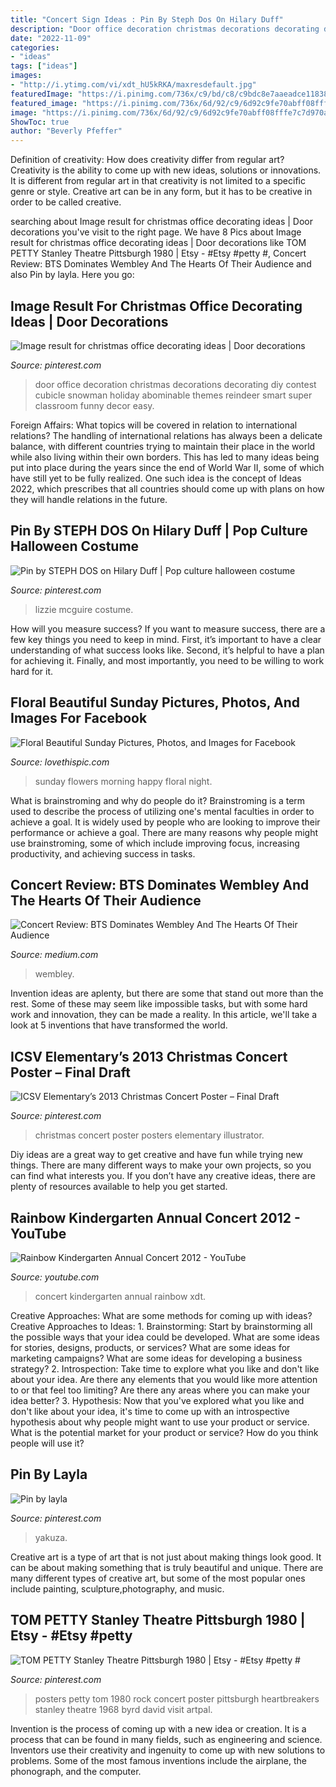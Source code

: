 ```yaml
---
title: "Concert Sign Ideas : Pin By Steph Dos On Hilary Duff"
description: "Door office decoration christmas decorations decorating diy contest cubicle snowman holiday abominable themes reindeer smart super classroom funny decor easy"
date: "2022-11-09"
categories:
- "ideas"
tags: ["ideas"]
images:
- "http://i.ytimg.com/vi/xdt_hU5kRKA/maxresdefault.jpg"
featuredImage: "https://i.pinimg.com/736x/c9/bd/c8/c9bdc8e7aaeadce1183878667232732b.jpg"
featured_image: "https://i.pinimg.com/736x/6d/92/c9/6d92c9fe70abff08fffe7c7d970a3e6c.jpg"
image: "https://i.pinimg.com/736x/6d/92/c9/6d92c9fe70abff08fffe7c7d970a3e6c.jpg"
ShowToc: true
author: "Beverly Pfeffer"
---
```



Definition of creativity: How does creativity differ from regular art?
Creativity is the ability to come up with new ideas, solutions or innovations. It is different from regular art in that creativity is not limited to a specific genre or style. Creative art can be in any form, but it has to be creative in order to be called creative.

	

		
searching about Image result for christmas office decorating ideas | Door decorations you've visit to the right page. We have 8 Pics about Image result for christmas office decorating ideas | Door decorations like TOM PETTY Stanley Theatre Pittsburgh 1980 | Etsy - #Etsy #petty #, Concert Review: BTS Dominates Wembley And The Hearts Of Their Audience and also Pin by layla. Here you go:
		
    
## Image Result For Christmas Office Decorating Ideas | Door Decorations

<img loading=lazy src="https://i.pinimg.com/736x/c9/bd/c8/c9bdc8e7aaeadce1183878667232732b.jpg" onerror="this.onerror=null;this.src='https://tse2.mm.bing.net/th?id=OIP.a7uGJziGX-1ZnOwukbcTfwHaJ3&amp;pid=15.1';" alt="Image result for christmas office decorating ideas | Door decorations">

_Source: pinterest.com_

>door office decoration christmas decorations decorating diy contest cubicle snowman holiday abominable themes reindeer smart super classroom funny decor easy. 

	

Foreign Affairs: What topics will be covered in relation to international relations?
The handling of international relations has always been a delicate balance, with different countries trying to maintain their place in the world while also living within their own borders. This has led to many ideas being put into place during the years since the end of World War II, some of which have still yet to be fully realized. One such idea is the concept of Ideas 2022, which prescribes that all countries should come up with plans on how they will handle relations in the future.

    
## Pin By STEPH DOS On Hilary Duff | Pop Culture Halloween Costume

<img loading=lazy src="https://i.pinimg.com/736x/e1/33/82/e13382261ff5ed2f4a6c9ae3a2df2f11.jpg" onerror="this.onerror=null;this.src='https://tse1.mm.bing.net/th?id=OIP.3WD4HH_7JsCV-R-w1FaWewHaLW&amp;pid=15.1';" alt="Pin by STEPH DOS on Hilary Duff | Pop culture halloween costume">

_Source: pinterest.com_

>lizzie mcguire costume. 

	

How will you measure success?
If you want to measure success, there are a few key things you need to keep in mind. First, it’s important to have a clear understanding of what success looks like. Second, it’s helpful to have a plan for achieving it. Finally, and most importantly, you need to be willing to work hard for it.

    
## Floral Beautiful Sunday Pictures, Photos, And Images For Facebook

<img loading=lazy src="http://www.lovethispic.com/uploaded_images/339384-Floral-Beautiful-Sunday.jpg" onerror="this.onerror=null;this.src='https://tse1.mm.bing.net/th?id=OIP.43OrEjIa3P5ud6CF9VEEegHaKS&amp;pid=15.1';" alt="Floral Beautiful Sunday Pictures, Photos, and Images for Facebook">

_Source: lovethispic.com_

>sunday flowers morning happy floral night. 

	

What is brainstroming and why do people do it?
Brainstroming is a term used to describe the process of utilizing one's mental faculties in order to achieve a goal. It is widely used by people who are looking to improve their performance or achieve a goal. There are many reasons why people might use brainstroming, some of which include improving focus, increasing productivity, and achieving success in tasks.

    
## Concert Review: BTS Dominates Wembley And The Hearts Of Their Audience

<img loading=lazy src="https://miro.medium.com/max/920/1*Y5FoQiIPhu3lYcGb2OKXRA.jpeg" onerror="this.onerror=null;this.src='https://tse3.mm.bing.net/th?id=OIP.gzOVna8T0f-jnsEIyMQvFAHaEy&amp;pid=15.1';" alt="Concert Review: BTS Dominates Wembley And The Hearts Of Their Audience">

_Source: medium.com_

>wembley. 

	

Invention ideas are aplenty, but there are some that stand out more than the rest. Some of these may seem like impossible tasks, but with some hard work and innovation, they can be made a reality. In this article, we'll take a look at 5 inventions that have transformed the world.

    
## ICSV Elementary’s 2013 Christmas Concert Poster – Final Draft

<img loading=lazy src="https://i.pinimg.com/736x/2c/87/37/2c8737e89d3cfbfc9c9b2587db2318cb--brochure-design-adobe-illustrator.jpg" onerror="this.onerror=null;this.src='https://tse2.mm.bing.net/th?id=OIP.XJcSoqVWnV2YWUvBb_t51AHaKe&amp;pid=15.1';" alt="ICSV Elementary’s 2013 Christmas Concert Poster – Final Draft">

_Source: pinterest.com_

>christmas concert poster posters elementary illustrator. 

	

Diy ideas are a great way to get creative and have fun while trying new things. There are many different ways to make your own projects, so you can find what interests you. If you don’t have any creative ideas, there are plenty of resources available to help you get started.

    
## Rainbow Kindergarten Annual Concert 2012 - YouTube

<img loading=lazy src="http://i.ytimg.com/vi/xdt_hU5kRKA/maxresdefault.jpg" onerror="this.onerror=null;this.src='https://tse1.mm.bing.net/th?id=OIP.JSioqj1S-jVAy45fN4KLXwHaEK&amp;pid=15.1';" alt="Rainbow Kindergarten Annual Concert 2012 - YouTube">

_Source: youtube.com_

>concert kindergarten annual rainbow xdt. 

	

Creative Approaches: What are some methods for coming up with ideas?
Creative Approaches to Ideas: 1. Brainstorming: Start by brainstorming all the possible ways that your idea could be developed. What are some ideas for stories, designs, products, or services? What are some ideas for marketing campaigns? What are some ideas for developing a business strategy? 2. Introspection: Take time to explore what you like and don't like about your idea. Are there any elements that you would like more attention to or that feel too limiting? Are there any areas where you can make your idea better? 3. Hypothesis: Now that you've explored what you like and don't like about your idea, it's time to come up with an introspective hypothesis about why people might want to use your product or service. What is the potential market for your product or service? How do you think people will use it? 
    
## Pin By Layla

<img loading=lazy src="https://i.pinimg.com/736x/29/40/eb/2940eb872f389507e00f7d44598d248b.jpg" onerror="this.onerror=null;this.src='https://tse4.mm.bing.net/th?id=OIP._ofhHaGUZewD_gAs2n7McwHaHI&amp;pid=15.1';" alt="Pin by layla">

_Source: pinterest.com_

>yakuza. 

	

Creative art is a type of art that is not just about making things look good. It can be about making something that is truly beautiful and unique. There are many different types of creative art, but some of the most popular ones include painting, sculpture,photography, and music.

    
## TOM PETTY Stanley Theatre Pittsburgh 1980 | Etsy - #Etsy #petty #

<img loading=lazy src="https://i.pinimg.com/736x/6d/92/c9/6d92c9fe70abff08fffe7c7d970a3e6c.jpg" onerror="this.onerror=null;this.src='https://tse4.mm.bing.net/th?id=OIP.Kjgl-giZcP7uFIgWkY530gHaLc&amp;pid=15.1';" alt="TOM PETTY Stanley Theatre Pittsburgh 1980 | Etsy - #Etsy #petty #">

_Source: pinterest.com_

>posters petty tom 1980 rock concert poster pittsburgh heartbreakers stanley theatre 1968 byrd david visit artpal. 

	

Invention is the process of coming up with a new idea or creation. It is a process that can be found in many fields, such as engineering and science. Inventors use their creativity and ingenuity to come up with new solutions to problems. Some of the most famous inventions include the airplane, the phonograph, and the computer.

